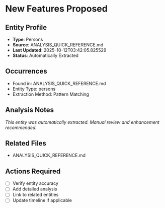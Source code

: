# New Features Proposed

## Entity Profile
- **Type**: Persons
- **Source**: ANALYSIS_QUICK_REFERENCE.md
- **Last Updated**: 2025-10-12T03:42:05.825529
- **Status**: Automatically Extracted

## Occurrences
- Found in: ANALYSIS_QUICK_REFERENCE.md
- Entity Type: persons
- Extraction Method: Pattern Matching

## Analysis Notes
*This entity was automatically extracted. Manual review and enhancement recommended.*

## Related Files
- ANALYSIS_QUICK_REFERENCE.md

## Actions Required
- [ ] Verify entity accuracy
- [ ] Add detailed analysis
- [ ] Link to related entities
- [ ] Update timeline if applicable
